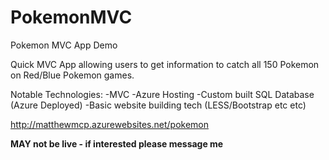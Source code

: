 # PokemonMVC
Pokemon MVC App Demo

Quick MVC App allowing users to get information to catch all 150 Pokemon on Red/Blue Pokemon games.


Notable Technologies: -MVC -Azure Hosting -Custom built SQL Database (Azure Deployed)  -Basic website building tech (LESS/Bootstrap etc etc)



http://matthewmcp.azurewebsites.net/pokemon  

**MAY not be live - if interested please message me**
